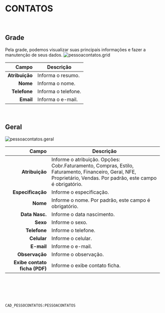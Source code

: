 # CONTATOS
<br>

## Grade
Pela grade, podemos visualizar suas principais informações e fazer a manutenção de seus dados.
![pessoacontatos.grid](https://raw.githubusercontent.com/netforcews/docs-siscom/master/geral/imagens/pessoacontatos.grid.png)

Campo | Descrição
--:|---
**Atribuição** | Informa o resumo.
**Nome** | Informa o nome.
**Telefone** | Informa o telefone.
**Email** | Informa o e-mail.
<br>

## Geral
![pessoacontatos.geral](https://raw.githubusercontent.com/netforcews/docs-siscom/master/geral/imagens/pessoacontatos.geral.png)

Campo | Descrição
--:|---
**Atribuição** | Informe o atribuição. Opções: Cobr.Faturamento, Compras, Estilo, Faturamento, Financeiro, Geral, NFE, Proprietário, Vendas. Por padrão, este campo é obrigatório.
**Especificação** | Informe o especificação.
**Nome** | Informe o nome. Por padrão, este campo é obrigatório.
**Data Nasc.** | Informe o data nascimento.
**Sexo** | Informe o sexo.
**Telefone** | Informe o telefone.
**Celular** | Informe o celular.
**E-mail** | Informe o e-mail.
**Observação** | Informe o observação.
**Exibe contato ficha (PDF)** | Informe o exibe contato ficha.
<br>
<br>
<br>
<br>

```CAD_PESSOCONTATOS:PESSOACONTATOS```

